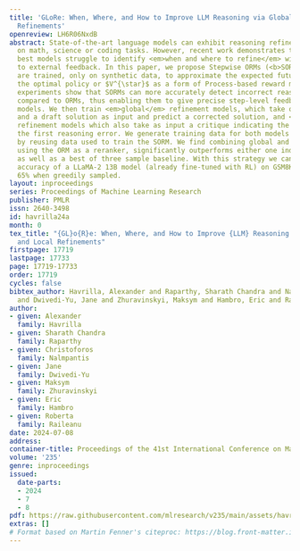 ```yaml
---
title: 'GLoRe: When, Where, and How to Improve LLM Reasoning via Global and Local
  Refinements'
openreview: LH6R06NxdB
abstract: State-of-the-art language models can exhibit reasoning refinement capabilities
  on math, science or coding tasks. However, recent work demonstrates that even the
  best models struggle to identify <em>when and where to refine</em> without access
  to external feedback. In this paper, we propose Stepwise ORMs (<b>SORMs</b>) which
  are trained, only on synthetic data, to approximate the expected future reward of
  the optimal policy or $V^{\star}$ as a form of Process-based reward modeling. Our
  experiments show that SORMs can more accurately detect incorrect reasoning steps
  compared to ORMs, thus enabling them to give precise step-level feedback to refinement
  models. We then train <em>global</em> refinement models, which take only the question
  and a draft solution as input and predict a corrected solution, and <em>local</em>
  refinement models which also take as input a critique indicating the location of
  the first reasoning error. We generate training data for both models synthetically
  by reusing data used to train the SORM. We find combining global and local refinements,
  using the ORM as a reranker, significantly outperforms either one individually,
  as well as a best of three sample baseline. With this strategy we can improve the
  accuracy of a LLaMA-2 13B model (already fine-tuned with RL) on GSM8K from 53% to
  65% when greedily sampled.
layout: inproceedings
series: Proceedings of Machine Learning Research
publisher: PMLR
issn: 2640-3498
id: havrilla24a
month: 0
tex_title: "{GL}o{R}e: When, Where, and How to Improve {LLM} Reasoning via Global
  and Local Refinements"
firstpage: 17719
lastpage: 17733
page: 17719-17733
order: 17719
cycles: false
bibtex_author: Havrilla, Alexander and Raparthy, Sharath Chandra and Nalmpantis, Christoforos
  and Dwivedi-Yu, Jane and Zhuravinskyi, Maksym and Hambro, Eric and Raileanu, Roberta
author:
- given: Alexander
  family: Havrilla
- given: Sharath Chandra
  family: Raparthy
- given: Christoforos
  family: Nalmpantis
- given: Jane
  family: Dwivedi-Yu
- given: Maksym
  family: Zhuravinskyi
- given: Eric
  family: Hambro
- given: Roberta
  family: Raileanu
date: 2024-07-08
address:
container-title: Proceedings of the 41st International Conference on Machine Learning
volume: '235'
genre: inproceedings
issued:
  date-parts:
  - 2024
  - 7
  - 8
pdf: https://raw.githubusercontent.com/mlresearch/v235/main/assets/havrilla24a/havrilla24a.pdf
extras: []
# Format based on Martin Fenner's citeproc: https://blog.front-matter.io/posts/citeproc-yaml-for-bibliographies/
---
```

